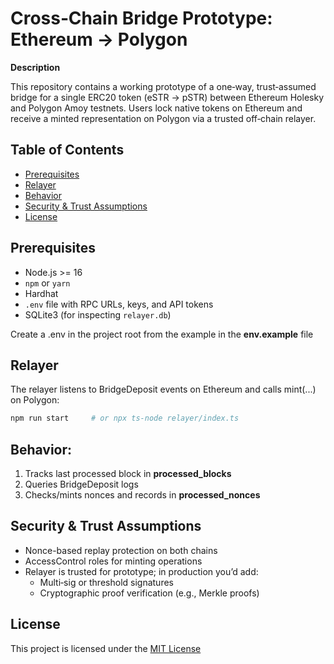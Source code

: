 # Cross‑Chain Bridge Prototype: Ethereum → Polygon

**Description**

This repository contains a working prototype of a one‑way, trust‑assumed bridge for a single ERC20 token (eSTR → pSTR) between Ethereum Holesky and Polygon Amoy testnets. Users lock native tokens on Ethereum and receive a minted representation on Polygon via a trusted off‑chain relayer.

## Table of Contents
- [Prerequisites](#prerequisites)
- [Relayer](#relayer)
- [Behavior](#behavior)
- [Security & Trust Assumptions](#security-&-trust-assumptions)
- [License](#license)

## Prerequisites

- Node.js >= 16  
- `npm` or `yarn`  
- Hardhat  
- `.env` file with RPC URLs, keys, and API tokens  
- SQLite3 (for inspecting `relayer.db`)

Create a .env in the project root from the example in the **env.example** file

## Relayer
The relayer listens to BridgeDeposit events on Ethereum and calls mint(...) on Polygon:
```bash
npm run start     # or npx ts-node relayer/index.ts
```

## Behavior:
1. Tracks last processed block in **processed_blocks**
2. Queries BridgeDeposit logs
3. Checks/mints nonces and records in **processed_nonces**

## Security & Trust Assumptions
* Nonce-based replay protection on both chains
* AccessControl roles for minting operations
* Relayer is trusted for prototype; in production you’d add:
    * Multi‑sig or threshold signatures
    * Cryptographic proof verification (e.g., Merkle proofs)


## License
This project is licensed under the [MIT License](./LICENSE)